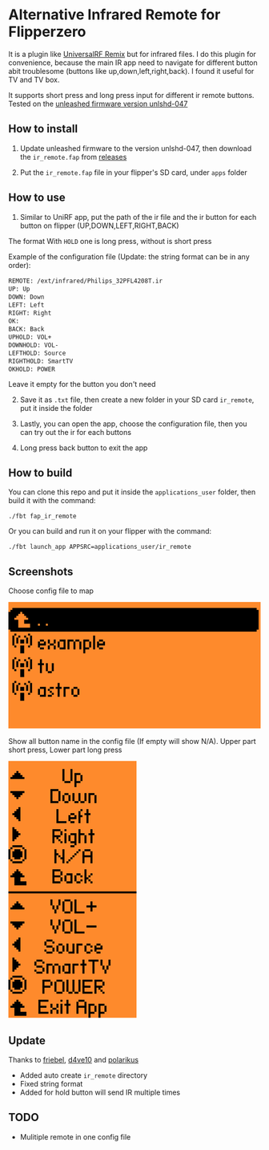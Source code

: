 # Alternative Infrared Remote for Flipperzero

It is a plugin like [UniversalRF Remix](https://github.com/ESurge/flipperzero-firmware-unirfremix) but for infrared files. I do this plugin for convenience, because the main IR app need to navigate for different button abit troublesome (buttons like up,down,left,right,back). I found it useful for TV and TV box.

It supports short press and long press input for different ir remote buttons. Tested on the [unleashed firmware version unlshd-047](https://github.com/DarkFlippers/unleashed-firmware/releases/tag/unlshd-047)


## How to install

1. Update unleashed firmware to the version unlshd-047, then download the `ir_remote.fap` from [releases](https://github.com/Hong5489/ir_remote/tags)

2. Put the `ir_remote.fap` file in your flipper's SD card, under `apps` folder

## How to use

1. Similar to UniRF app, put the path of the ir file and the ir button for each button on flipper (UP,DOWN,LEFT,RIGHT,BACK)

The format With `HOLD` one is long press, without is short press

Example of the configuration file (Update: the string format can be in any order):
```
REMOTE: /ext/infrared/Philips_32PFL4208T.ir
UP: Up
DOWN: Down
LEFT: Left
RIGHT: Right
OK: 
BACK: Back
UPHOLD: VOL+
DOWNHOLD: VOL-
LEFTHOLD: Source
RIGHTHOLD: SmartTV
OKHOLD: POWER
```

Leave it empty for the button you don't need

2. Save it as `.txt` file, then create a new folder in your SD card `ir_remote`, put it inside the folder

3. Lastly, you can open the app, choose the configuration file, then you can try out the ir for each buttons

4. Long press back button to exit the app

## How to build 

You can clone this repo and put it inside the `applications_user` folder, then build it with the command:
```
./fbt fap_ir_remote
```
Or you can build and run it on your flipper with the command:
```
./fbt launch_app APPSRC=applications_user/ir_remote
```

## Screenshots

Choose config file to map

![image](ir.png)

Show all button name in the config file (If empty will show N/A). Upper part short press, Lower part long press

![image2](ir2.png)

## Update
Thanks to [friebel](https://github.com/RogueMaster/flipperzero-firmware-wPlugins/pull/535), [d4ve10](https://github.com/Hong5489/ir_remote/pull/4) and [polarikus](https://github.com/Hong5489/ir_remote/pull/2)
- Added auto create `ir_remote` directory
- Fixed string format 
- Added for hold button will send IR multiple times

## TODO
- Mulitiple remote in one config file